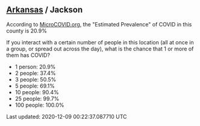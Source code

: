 
## [Arkansas](/united-states/arkansas) / Jackson

According to [MicroCOVID.org](http://microcovid.org),
the "Estimated Prevalence" of COVID in this county is 20.9%

If you interact with a certain number of people in this location
(all at once in a group, or spread out across the day), what is the chance that
1 or more of them has COVID?

- 1 person: 20.9%
- 2 people: 37.4%
- 3 people: 50.5%
- 5 people: 69.1%
- 10 people: 90.4%
- 25 people: 99.7%
- 100 people: 100.0%

Last updated: 2020-12-09 00:22:37.087710 UTC
